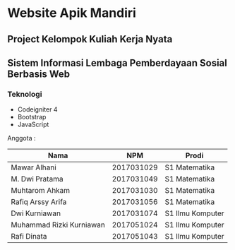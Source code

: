 # Website Apik Mandiri
## Project Kelompok Kuliah Kerja Nyata
## Sistem Informasi Lembaga Pemberdayaan Sosial Berbasis Web

### Teknologi
- Codeigniter 4
- Bootstrap
- JavaScript

Anggota :

| Nama                      | NPM        | Prodi            |
| ------------------------- | ---------- | ---------------- |
| Mawar Alhani              | 2017031029 | S1 Matematika    |
| M. Dwi Pratama            | 2017031049 | S1 Matematika    |
| Muhtarom Ahkam            | 2017031030 | S1 Matematika    |
| Rafiq Arssy Arifa         | 2017031056 | S1 Matematika    |
| Dwi Kurniawan             | 2017031074 | S1 Ilmu Komputer |
| Muhammad Rizki Kurniawan  | 2017051024 | S1 Ilmu Komputer |
| Rafi Dinata               | 2017051043 | S1 Ilmu Komputer |
